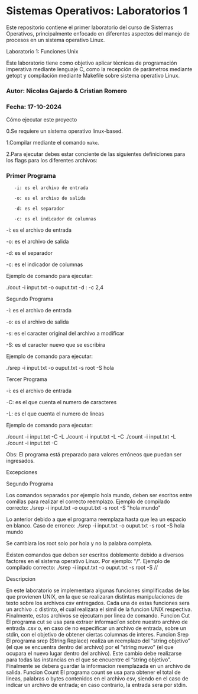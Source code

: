 <h1>Sistemas Operativos: Laboratorios 1</h1>

Este repositorio contiene el primer laboratorio del curso de Sistemas Operativos, principalmente enfocado en diferentes aspectos del manejo de procesos en un sistema operativo Linux.

Laboratorio 1: Funciones Unix

Este laboratorio tiene como objetivo aplicar técnicas de programación imperativa mediante lenguaje C, como la recepción de parámetros mediante getopt y compilación mediante Makefile sobre sistema operativo Linux.

<h3>Autor: Nicolas Gajardo & Cristian Romero</h3>

<h3>Fecha: 17-10-2024</h3>

Cómo ejecutar este proyecto

0.Se requiere un sistema operativo linux-based.

1.Compilar mediante el comando <code>make</code>.

2.Para ejecutar debes estar conciente de las siguientes definiciones para los flags para los diferentes archivos:

<h3>Primer Programa</h3>

       -i: es el archivo de entrada 
       
       -o: es el archivo de salida
       
       -d: es el separador
       
       -c: es el indicador de columnas
      







-i: es el archivo de entrada 
 
-o: es el archivo de salida

-d: es el separador
 
-c: es el indicador de columnas

Ejemplo de comando para ejecutar:

./cout -i input.txt -o ouput.txt -d : -c 2,4

Segundo Programa

-i: es el archivo de entrada 
 
-o: es el archivo de salida

-s: es el caracter original del archivo a modificar
 
-S: es el caracter nuevo que se escribira

Ejemplo de comando para ejecutar:

./srep -i input.txt -o ouput.txt -s root -S hola

Tercer Programa

-i: es el archivo de entrada 
 
-C: es el que cuenta el numero de caracteres
 
-L: es el que cuenta el numero de lineas

Ejemplo de comando para ejecutar:

./count -i input.txt -C -L
./count -i input.txt -L -C
./count -i input.txt -L
./count -i input.txt -C

Obs: El programa está preparado para valores erróneos que puedan ser ingresados.

Excepciones

Segundo Programa

Los comandos separados por ejemplo hola mundo, deben ser escritos entre comillas para realizar el correcto reemplazo.
Ejemplo de compilado correcto:
./srep -i input.txt -o ouput.txt -s root -S "hola mundo"

Lo anterior debido a que el programa reemplaza hasta que lea un espacio en blanco.
Caso de erroneo:
./srep -i input.txt -o ouput.txt -s root -S hola mundo

Se cambiara los root solo por hola y no la palabra completa.

Existen comandos que deben ser escritos doblemente debido a diversos factores en el sistema operativo Linux. Por ejemplo:
"/".
Ejemplo de compilado correcto:
./srep -i input.txt -o ouput.txt -s root -S //

Descripcion

En este laboratorio se implementara algunas funciones simplificadas de las que provienen UNIX, en la que se realizaran distintas manipulaciones de texto sobre los archivos csv entregados. Cada una de estas funciones sera un archivo .c distinto, el cual realizara el simil de la funcion UNIX respectiva. Finalmente, estos archivos se ejecutarn por linea de comando.
Funcion Cut
El programa cut se usa para extraer informaci´on sobre nuestro archivo de entrada .csv o, en caso de no especificar un archivo de entrada, sobre un stdin, con el objetivo de obtener ciertas columnas
de interes.
Funcion Srep
El programa srep (String Replace) realiza un reemplazo del “string objetivo” (el que se encuentra dentro del archivo) por el “string nuevo” (el que ocupara el nuevo lugar dentro del archivo). Este cambio debe realizarse para todas las instancias en el que se encuentre el “string objetivo”. Finalmente se debera guardar la informacion reemplazada en un archivo de salida.
Funcion Count
El programa count se usa para obtener el total de lineas, palabras o bytes contenidos en el archivo csv, siendo en el caso de indicar un archivo de entrada; en caso contrario, la entrada sera por stdin.
